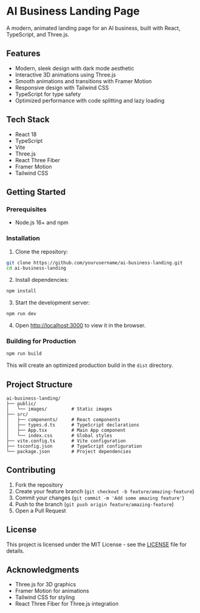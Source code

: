 # AI Business Landing Page

A modern, animated landing page for an AI business, built with React, TypeScript, and Three.js.

## Features

- Modern, sleek design with dark mode aesthetic
- Interactive 3D animations using Three.js
- Smooth animations and transitions with Framer Motion
- Responsive design with Tailwind CSS
- TypeScript for type safety
- Optimized performance with code splitting and lazy loading

## Tech Stack

- React 18
- TypeScript
- Vite
- Three.js
- React Three Fiber
- Framer Motion
- Tailwind CSS

## Getting Started

### Prerequisites

- Node.js 16+ and npm

### Installation

1. Clone the repository:
```bash
git clone https://github.com/yourusername/ai-business-landing.git
cd ai-business-landing
```

2. Install dependencies:
```bash
npm install
```

3. Start the development server:
```bash
npm run dev
```

4. Open [http://localhost:3000](http://localhost:3000) to view it in the browser.

### Building for Production

```bash
npm run build
```

This will create an optimized production build in the `dist` directory.

## Project Structure

```
ai-business-landing/
├── public/
│   └── images/         # Static images
├── src/
│   ├── components/     # React components
│   ├── types.d.ts      # TypeScript declarations
│   ├── App.tsx         # Main App component
│   └── index.css       # Global styles
├── vite.config.ts      # Vite configuration
├── tsconfig.json       # TypeScript configuration
└── package.json        # Project dependencies
```

## Contributing

1. Fork the repository
2. Create your feature branch (`git checkout -b feature/amazing-feature`)
3. Commit your changes (`git commit -m 'Add some amazing feature'`)
4. Push to the branch (`git push origin feature/amazing-feature`)
5. Open a Pull Request

## License

This project is licensed under the MIT License - see the [LICENSE](LICENSE) file for details.

## Acknowledgments

- Three.js for 3D graphics
- Framer Motion for animations
- Tailwind CSS for styling
- React Three Fiber for Three.js integration
